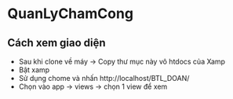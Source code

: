 ﻿# QuanLyChamCong
 ## Cách xem giao diện
 - Sau khi clone về máy -> Copy thư mục này vô htdocs của Xamp
 - Bật xamp
 - Sử dụng chome và nhấn http://localhost/BTL_DOAN/
 - Chọn vào app -> views -> chọn 1 view để xem


